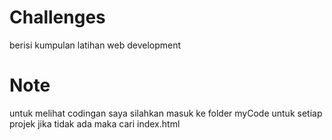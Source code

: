 # Challenges
berisi kumpulan latihan web development
# Note
untuk melihat codingan saya silahkan masuk ke folder myCode untuk setiap projek jika tidak ada maka cari index.html
